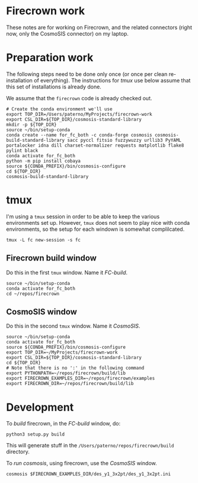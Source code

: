 # Firecrown work

These notes are for working on Firecrown, and the related connectors (right now,
only the CosmoSIS connector) on my laptop.

# Preparation work

The following steps need to be done only once (or once per clean re-installation of everything).
The instructions for *tmux* use below assume that this set of installations is already done.

We assume that the `firecrown` code is already checked out.

    # Create the conda environment we'll use
    export TOP_DIR=/Users/paterno/MyProjects/firecrown-work
    export CSL_DIR=${TOP_DIR}/cosmosis-standard-library
    mkdir -p ${TOP_DIR}
    source ~/bin/setup-conda
    conda create --name for_fc_both -c conda-forge cosmosis cosmosis-build-standard-library sacc pyccl fitsio fuzzywuzzy urllib3 PyYAML portalocker idna dill charset-normalizer requests matplotlib flake8 pylint black
    conda activate for_fc_both
    python -m pip install cobaya
    source ${CONDA_PREFIX}/bin/cosmosis-configure
    cd ${TOP_DIR}
    cosmosis-build-standard-library

# tmux

I'm using a `tmux` session in order to be able to keep the various environments set up.
However, `tmux` does not seem to play nice with conda environments, so the setup for each
windown is somewhat complilcated.

    tmux -L fc new-session -s fc

## Firecrown build window

Do this in the first `tmux` window. Name it *FC-build*.

    source ~/bin/setup-conda
    conda activate for_fc_both
    cd ~/repos/firecrown

## CosmoSIS  window

Do this in the second `tmux` window. Name it *CosmoSIS*.

    source ~/bin/setup-conda
    conda activate for_fc_both
    source ${CONDA_PREFIX}/bin/cosmosis-configure
    export TOP_DIR=~/MyProjects/firecrown-work
    export CSL_DIR=${TOP_DIR}/cosmosis-standard-library
    cd ${TOP_DIR}
    # Note that there is no ':' in the following command
    export PYTHONPATH=~/repos/firecrown/build/lib
    export FIRECROWN_EXAMPLES_DIR=~/repos/firecrown/examples
    export FIRECROWN_DIR=~/repos/firecrown/build/lib


# Development

To *build* firecrown, in the *FC-build* window, do:

    python3 setup.py build

This will generate stuff in the `/Users/paterno/repos/firecrown/build` directory.

To *run cosmosis*, using firecrown, use the *CosmoSIS* window.

    cosmosis $FIRECROWN_EXAMPLES_DIR/des_y1_3x2pt/des_y1_3x2pt.ini

